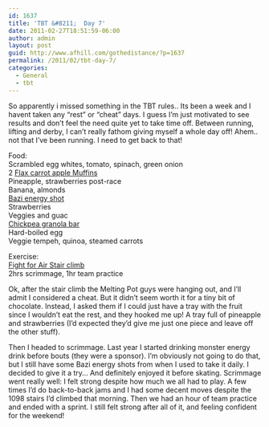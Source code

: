 ```yaml
---
id: 1637
title: 'TBT &#8211;  Day 7'
date: 2011-02-27T18:51:59-06:00
author: admin
layout: post
guid: http://www.afhill.com/gothedistance/?p=1637
permalink: /2011/02/tbt-day-7/
categories:
  - General
  - tbt
---
```

So apparently i missed something in the TBT rules.. Its been a week and I havent taken any &#8220;rest&#8221; or &#8220;cheat&#8221; days. I guess I&#8217;m just motivated to see results and don&#8217;t feel the need quite yet to take time off. Between running, lifting and derby, I can&#8217;t really fathom giving myself a whole day off! Ahem.. not that I&#8217;ve been running. I need to get back to that!

Food:  
Scrambled egg whites, tomato, spinach, green onion  
2 [Flax carrot apple Muffins](http://www.afhill.com/gothedistance/2011/02/flax-carrot-apple-muffins/)  
Pineapple, strawberries post-race  
Banana, almonds  
[Bazi energy shot](http://www.drinkbazi.com/index.aspx)  
Strawberries  
Veggies and guac  
[Chickpea granola bar](http://www.afhill.com/gothedistance/2011/02/peanut-butter-chickpea-yogurt-breakfast-bars/)  
Hard-boiled egg  
Veggie tempeh, quinoa, steamed carrots

Exercise:  
[Fight for Air Stair climb](http://www.afhill.com/gothedistance/2011/02/fight-for-air-stair-climb-race-report/)  
2hrs scrimmage, 1hr team practice

Ok, after the stair climb the Melting Pot guys were hanging out, and I&#8217;ll admit I considered a cheat. But it didn&#8217;t seem worth it for a tiny bit of chocolate. Instead, I asked them if I could just have a tray with the fruit since I wouldn&#8217;t eat the rest, and they hooked me up! A tray full of pineapple and strawberries (I&#8217;d expected they&#8217;d give me just one piece and leave off the other stuff). 

Then I headed to scrimmage. Last year I started drinking monster energy drink before bouts (they were a sponsor). I&#8217;m obviously not going to do that, but I still have some Bazi energy shots from when I used to take it daily. I decided to give it a try&#8230; And definitely enjoyed it before skating. Scrimmage went really well: I felt strong despite how much we all had to play. A few times I&#8217;d do back-to-back jams and I had some decent moves despite the 1098 stairs I&#8217;d climbed that morning. Then we had an hour of team practice and ended with a sprint. I still felt strong after all of it, and feeling confident for the weekend!